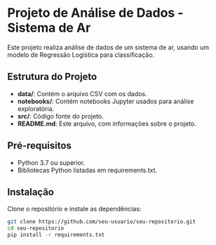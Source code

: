 # Projeto de Análise de Dados - Sistema de Ar
Este projeto realiza análise de dados de um sistema de ar, usando um modelo de Regressão Logística para classificação.

## Estrutura do Projeto
- **data/**: Contém o arquivo CSV com os dados.
- **notebooks/**: Contém notebooks Jupyter usados para análise exploratória.
- **src/**: Código fonte do projeto.
- **README.md**: Este arquivo, com informações sobre o projeto.

## Pré-requisitos
- Python 3.7 ou superior.
- Bibliotecas Python listadas em requirements.txt.

## Instalação
Clone o repositório e instale as dependências:
```bash
git clone https://github.com/seu-usuario/seu-repositorio.git
cd seu-repositorio
pip install -r requirements.txt
